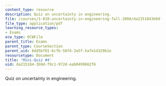 ```yaml
---
content_type: resource
description: Quiz on uncertainty in engineering.
file: /courses/1-010-uncertainty-in-engineering-fall-2008/da2151843b9df9c1972deab0499662f6_mini_quiz_4.pdf
file_type: application/pdf
learning_resource_types:
- Exams
ocw_type: OCWFile
parent_title: Exams
parent_type: CourseSection
parent_uid: 6dd5bf01-6cfb-58fd-3a5f-5a7e1d329b1e
resourcetype: Document
title: 'Mini-Quiz #4'
uid: da215184-3b9d-f9c1-972d-eab0499662f6
---
```

Quiz on uncertainty in engineering.


